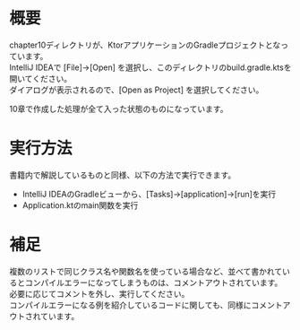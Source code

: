 # 概要
chapter10ディレクトリが、KtorアプリケーションのGradleプロジェクトとなっています。  
IntelliJ IDEAで [File]->[Open] を選択し、このディレクトリのbuild.gradle.ktsを開いてください。  
ダイアログが表示されるので、[Open as Project] を選択してください。

10章で作成した処理が全て入った状態のものになっています。

# 実行方法
書籍内で解説しているものと同様、以下の方法で実行できます。

- IntelliJ IDEAのGradleビューから、[Tasks]->[application]->[run]を実行
- Application.ktのmain関数を実行

# 補足
複数のリストで同じクラス名や関数名を使っている場合など、並べて書かれているとコンパイルエラーになってしまうものは、コメントアウトされています。  
必要に応じてコメントを外し、実行してください。  
コンパイルエラーになる例を紹介しているコードに関しても、同様にコメントアウトされています。
